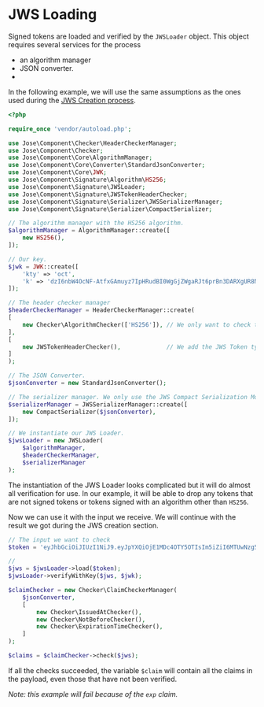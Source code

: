 
JWS Loading
===========

Signed tokens are loaded and verified by the `JWSLoader` object.
This object requires several services for the process
* an algorithm manager
* JSON converter.
* 

In the following example, we will use the same assumptions as the ones used during the [JWS Creation process](creation.md).

```php
<?php

require_once 'vendor/autoload.php';

use Jose\Component\Checker\HeaderCheckerManager;
use Jose\Component\Checker;
use Jose\Component\Core\AlgorithmManager;
use Jose\Component\Core\Converter\StandardJsonConverter;
use Jose\Component\Core\JWK;
use Jose\Component\Signature\Algorithm\HS256;
use Jose\Component\Signature\JWSLoader;
use Jose\Component\Signature\JWSTokenHeaderChecker;
use Jose\Component\Signature\Serializer\JWSSerializerManager;
use Jose\Component\Signature\Serializer\CompactSerializer;

// The algorithm manager with the HS256 algorithm.
$algorithmManager = AlgorithmManager::create([
    new HS256(),
]);

// Our key.
$jwk = JWK::create([
    'kty' => 'oct',
    'k' => 'dzI6nbW4OcNF-AtfxGAmuyz7IpHRudBI0WgGjZWgaRJt6prBn3DARXgUR8NVwKhfL43QBIU2Un3AvCGCHRgY4TbEqhOi8-i98xxmCggNjde4oaW6wkJ2NgM3Ss9SOX9zS3lcVzdCMdum-RwVJ301kbin4UtGztuzJBeg5oVN00MGxjC2xWwyI0tgXVs-zJs5WlafCuGfX1HrVkIf5bvpE0MQCSjdJpSeVao6-RSTYDajZf7T88a2eVjeW31mMAg-jzAWfUrii61T_bYPJFOXW8kkRWoa1InLRdG6bKB9wQs9-VdXZP60Q4Yuj_WZ-lO7qV9AEFrUkkjpaDgZT86w2g',
]);

// The header checker manager
$headerCheckerManager = HeaderCheckerManager::create(
[
    new Checker\AlgorithmChecker(['HS256']), // We only want to check the algorithm as we only support one.
],
[
    new JWSTokenHeaderChecker(),             // We add the JWS Token type (this manager is able to support other token types.
]
);

// The JSON Converter.
$jsonConverter = new StandardJsonConverter();

// The serializer manager. We only use the JWS Compact Serialization Mode.
$serializerManager = JWSSerializerManager::create([
    new CompactSerializer($jsonConverter),
]);

// We instantiate our JWS Loader.
$jwsLoader = new JWSLoader(
    $algorithmManager,
    $headerCheckerManager,
    $serializerManager
);
```

The instantiation of the JWS Loader looks complicated but it will do almost all verification for use. 
In our example, it will be able to drop any tokens that are not signed tokens or tokens signed with an algorithm other than `HS256`.

Now we can use it with the input we receive. We will continue with the result we got during the JWS creation section.

```php
// The input we want to check
$token = 'eyJhbGciOiJIUzI1NiJ9.eyJpYXQiOjE1MDc4OTY5OTIsIm5iZiI6MTUwNzg5Njk5MiwiZXhwIjoxNTA3OTAwNTkyLCJpc3MiOiJNeSBzZXJ2aWNlIiwiYXVkIjoiWW91ciBhcHBsaWNhdGlvbiJ9.eycp9PTdgO4WA-68-AMoHPwsKDr68NhjIQKz4lUkiI0';

// 
$jws = $jwsLoader->load($token);
$jwsLoader->verifyWithKey($jws, $jwk);

$claimChecker = new Checker\ClaimCheckerManager(
    $jsonConverter,
    [
        new Checker\IssuedAtChecker(),
        new Checker\NotBeforeChecker(),
        new Checker\ExpirationTimeChecker(),
    ]
);

$claims = $claimChecker->check($jws);
```

If all the checks succeeded, the variable `$claim` will contain all the claims in the payload, even those that have not been verified.

*Note: this example will fail because of the `exp` claim.*
